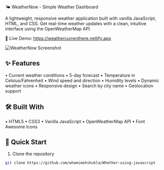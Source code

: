 🌤️ WeatherNow - Simple Weather Dashboard

A lightweight, responsive weather application built with vanilla JavaScript, HTML, and CSS. Get real-time weather updates with a clean, intuitive interface using the OpenWeatherMap API.

🌟 Live Demo: https://weathercurrenthere.netlify.app

![WeatherNow Screenshot](screenshot.png)

## ✨ Features
• Current weather conditions
• 5-day forecast
• Temperature in Celsius/Fahrenheit
• Wind speed and direction
• Humidity levels
• Dynamic weather icons
• Responsive design
• Search by city name
• Geolocation support

## 🛠️ Built With
• HTML5
• CSS3
• Vanilla JavaScript
• OpenWeatherMap API
• Font Awesome Icons

## 🚀 Quick Start
1. Clone the repository
```bash
git clone https://github.com/whomimohshukla/Whether-using-javascript
